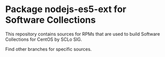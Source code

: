 # Package nodejs-es5-ext for Software Collections

This repository contains sources for RPMs that are used
to build Software Collections for CentOS by SCLo SIG.

Find other branches for specific sources.
